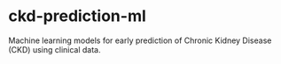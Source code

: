 # ckd-prediction-ml
Machine learning models for early prediction of Chronic Kidney Disease (CKD) using clinical data.
